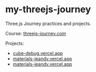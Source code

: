 # my-threejs-journey
Three.js Journey practices and projects.

Course: [threejs-journey.com](https://threejs-journey.com)

Projects:

- [cube-debug.vercel.app](https://cube-debug.vercel.app)
- [materials-jeandv.vercel.app](https://materials-jeandv.vercel.app)
- [materials-jeandv.vercel.app](https://3d-text-jeandv.vercel.app)
